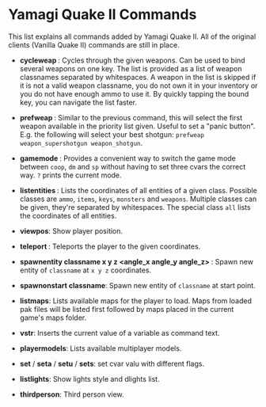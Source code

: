 # Yamagi Quake II Commands

This list explains all commands added by Yamagi Quake II. All of the
original clients (Vanilla Quake II) commands are still in place.


* **cycleweap <weapons>**: Cycles through the given weapons. Can be used
  to bind several weapons on one key. The list is provided as a list of
  weapon classnames separated by whitespaces. A weapon in the list is
  skipped if it is not a valid weapon classname, you do not own it in
  your inventory or you do not have enough ammo to use it.
  By quickly tapping the bound key, you can navigate the list faster.

* **prefweap <weapons>**: Similar to the previous command, this will
  select the first weapon available in the priority list given. Useful
  to set a "panic button". E.g. the following will select your best
  shotgun: `prefweap weapon_supershotgun weapon_shotgun`.

* **gamemode <mode>**: Provides a convenient way to switch the game mode
  between `coop`, `dm` and `sp` without having to set three cvars the
  correct way. `?` prints the current mode.

* **listentities <class>**: Lists the coordinates of all entities of a
  given class.  Possible classes are `ammo`, `items`, `keys`, `monsters`
  and `weapons`. Multiple classes can be given, they're separated by
  whitespaces. The special class `all` lists the coordinates of all
  entities.

* **viewpos**: Show player position.

* **teleport <x y z>**: Teleports the player to the given coordinates.

* **spawnentity classname x y z <angle_x angle_y angle_z> <flags>**:
  Spawn new entity of `classname` at `x y z` coordinates.

* **spawnonstart classname**: Spawn new entity of `classname` at start point.

* **listmaps**: Lists available maps for the player to load. Maps from
  loaded pak files will be listed first followed by maps placed in
  the current game's maps folder.

* **vstr**: Inserts the current value of a variable as command text.

* **playermodels**: Lists available multiplayer models.

* **set** / **seta** / **setu** / **sets**: set cvar valu with different flags.

* **listlights**: Show lights style and dlights list.

* **thirdperson**: Third person view.
